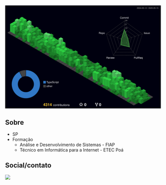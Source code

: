 ![Status](./profile-3d-contrib/profile-night-green.svg)

## Sobre
* SP
* Formação
  - Análise e Desenvolvimento de Sistemas - FIAP
  - Técnico em Informática para a Internet - ETEC Poá

## Social/contato
<div class="social">
  <a href="https://www.linkedin.com/in/yan-gidorini-049978235/" target="_blank">
    <img src="https://img.shields.io/badge/LinkedIn-0077B5?style=for-the-badge&logo=linkedin&logoColor=white"/>
  </a>
</div>
